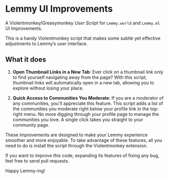 # Lemmy UI Improvements

A Violentmonkey/Greasymonkey _User Script_ for `Lemmy.world` and `Lemmy.ml` UI Improvements.

This is a handy Violentmonkey script that makes some subtle yet effective adjustments to Lemmy’s user interface.

## What it does

1. **Open Thumbnail Links in a New Tab**: Ever click on a thumbnail link only to find yourself navigating away from the page? With this script, thumbnail links will automatically open in a new tab, allowing you to explore without losing your place.

2. **Quick Access to Communities You Moderate**: If you are a moderator of any communities, you'll appreciate this feature. This script adds a list of the communities you moderate right below your profile link in the top-right menu. No more digging through your profile page to manage the communities you love. A single click takes you straight to your community page.

These improvements are designed to make your Lemmy experience smoother and more enjoyable. To take advantage of these features, all you need to do is install the script through the Violentmonkey extension.

If you want to improve this code, expanding its features of fixing any bug, feel free to send pull requests.

Happy Lemmy-ing!
